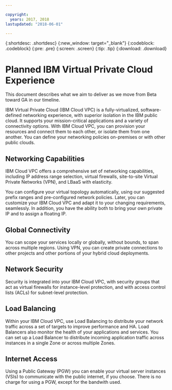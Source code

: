 ```yaml
---

copyright:
  years: 2017, 2018
lastupdated: "2018-06-01"

---
```


{:shortdesc: .shortdesc}
{:new_window: target="_blank"}
{:codeblock: .codeblock}
{:pre: .pre}
{:screen: .screen}
{:tip: .tip}
{:download: .download}

# Planned IBM Virtual Private Cloud Experience
This document describes what we aim to deliver as we move from Beta toward GA in our timeline.

IBM Virtual Private Cloud (IBM Cloud VPC) is a fully-virtualized, software-defined networking experience, with superior isolation in the IBM public cloud. It supports your mission-critical applications and a variety of connectivity options. With IBM Cloud VPC, you can provision your resources and connect them to each other, or isolate them from one another. You can define your networking policies on-premises or with other public clouds. 

## Networking Capabilities

IBM Cloud VPC offers a comprehensive set of networking capabilities, including IP address range selection, virtual firewalls, site-to-site Virtual Private Networks (VPN), and LBaaS with elasticity.

You can configure your virtual topology automatically, using our suggested prefix ranges and pre-configured network policies. Later, you can customize your IBM Cloud VPC and adapt it to your changing requirements, seamlessly. In addition, you have the ability both to bring your own private IP and to assign a floating IP.

## Global Connectivity

You can scope your services locally or globally, without bounds, to span across multiple regions. Using VPN, you can create private connections to other projects and other portions of your hybrid cloud deployments.

## Network Security

Security is integrated into your IBM Cloud VPC, with security groups that act as virtual firewalls for instance-level protection, and with access control lists (ACLs) for subnet-level protection. 

## Load Balancing

Within your IBM Cloud VPC, use Load Balancing to distribute your network traffic across a set of targets to improve performance and HA. Load Balancers also monitor the health of your applications and services. You can set up a Load Balancer to distribute incoming application traffic across instances in a single Zone or across multiple Zones.

## Internet Access

Using a Public Gateway (PGW) you can enable your virtual server instances (VSIs) to communicate with the public internet, if you choose. There is no charge for using a PGW, except for the bandwith used.
